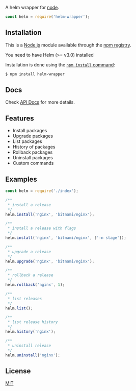 A helm wrapper for [node](http://nodejs.org).

```js
const helm = require('helm-wrapper');
```

## Installation

This is a [Node.js](https://nodejs.org/en/) module available through the [npm registry](https://www.npmjs.com/).

You need to have Helm (>= v3.0) installed

Installation is done using the [`npm install` command](https://docs.npmjs.com/getting-started/installing-npm-packages-locally):

```bash
$ npm install helm-wrapper
```

## Docs
  Check [API Docs](docs/index.html) for more details.

## Features

  * Install packages
  * Upgrade packages
  * List packages
  * History of packages
  * Rollback packages
  * Uninstall packages
  * Custom commands

## Examples

```js
const helm = require('./index');

/**
 * install a release
 */
helm.install('nginx', 'bitnami/nginx');

/**
 * install a release with flags
 */
helm.install('nginx', 'bitnami/nginx', ['-n stage']);

/**
 * upgrade a release
 */
helm.upgrade('nginx', 'bitnami/nginx');

/**
 * rollback a release
 */
helm.rollback('nginx', 1);

/**
 * list releases
 */
helm.list();

/**
 * list release history
 */
helm.history('nginx');

/**
 * uninstall release
 */
helm.uninstall('nginx');
```

## License

  [MIT](LICENSE)
